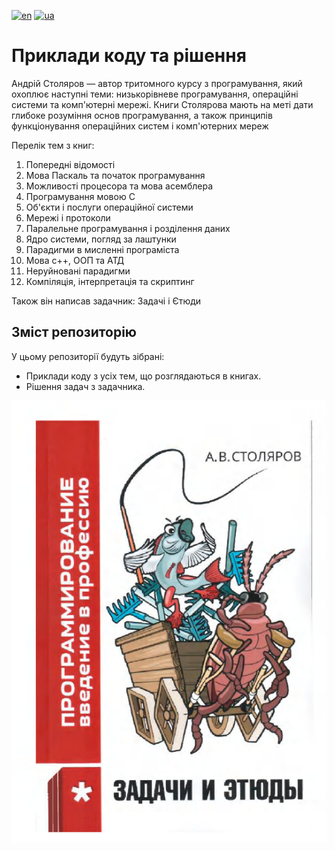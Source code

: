 [![en](https://img.shields.io/badge/Language-English-red.svg)](https://github.com/MihaplAyMF/study/blob/main/prog/README.md)
[![ua](https://img.shields.io/badge/Language-Ukrainian-green.svg)](https://github.com/MihaplAyMF/study/blob/main/prog/README.ua.md)

# Приклади коду та рішення
 
Андрій Столяров — автор тритомного курсу з програмування, який охоплює наступні теми: низькорівневе програмування, операційні системи та комп'ютерні мережі. Книги Столярова мають на меті дати глибоке розуміння основ програмування, а також принципів функціонування операційних систем і комп'ютерних мереж

Перелік тем з книг:
1. Попередні відомості
2. Мова Паскаль та початок програмування
3. Можливості процесора та мова асемблера
4. Програмування мовою С
5. Об'єкти і послуги операційної системи
6. Мережі і протоколи
7. Паралельне програмування і розділення даних
8. Ядро системи, погляд за лаштунки
9. Парадигми в мисленні програміста
10. Мова с++, ООП та АТД
11. Неруйновані парадигми
12. Компіляція, інтерпретація та скриптинг

Також він написав задачник: Задачі і Єтюди

## Зміст репозиторію
У цьому репозиторії будуть зібрані:
- Приклади коду з усіх тем, що розглядаються в книгах.
- Рішення задач з задачника.

![image](https://github.com/MihaplAyMF/study/blob/main/prog/book_titile.png)

